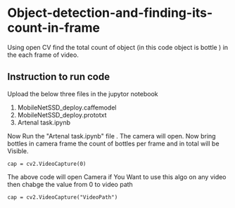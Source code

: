 # Object-detection-and-finding-its-count-in-frame
Using open CV find the total count of object (in this code object is  bottle ) in the each frame of video. 

## Instruction to run code 
Upload the below  three files in the jupytor notebook
1. MobileNetSSD_deploy.caffemodel
2. MobileNetSSD_deploy.prototxt
3. Artenal task.ipynb

Now Run the "Artenal task.ipynb" file . The camera will open. Now bring bottles in camera frame the count of bottles per frame and in total will be Visible.


```cap = cv2.VideoCapture(0) ```

The above code will open Camera 
if You Want to use this algo on any video then chabge the value from 0 to video path

```cap = cv2.VideoCapture("VideoPath")```
